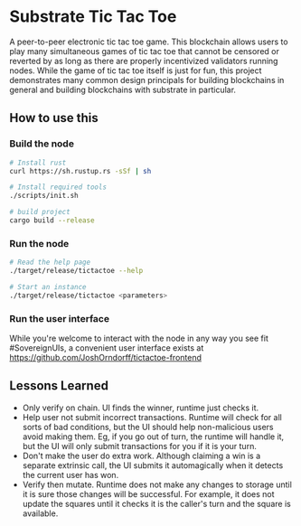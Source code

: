 # Substrate Tic Tac Toe

A peer-to-peer electronic tic tac toe game. This blockchain allows users to play many simultaneous games of tic tac toe that cannot be censored or reverted by as long as there are properly incentivized validators running nodes. While the game of tic tac toe itself is just for fun, this project demonstrates many common design principals for building blockchains in general and building blockchains with substrate in particular.

## How to use this
### Build the node


```bash
# Install rust
curl https://sh.rustup.rs -sSf | sh

# Install required tools
./scripts/init.sh

# build project
cargo build --release
```

### Run the node

```bash
# Read the help page
./target/release/tictactoe --help

# Start an instance
./target/release/tictactoe <parameters>
```

### Run the user interface
While you're welcome to interact with the node in any way you see fit #SovereignUIs, a convenient user interface exists at https://github.com/JoshOrndorff/tictactoe-frontend

## Lessons Learned
* Only verify on chain. UI finds the winner, runtime just checks it.
* Help user not submit incorrect transactions. Runtime will check for all sorts of bad conditions, but the UI should help non-malicious users avoid making them. Eg, if you go out of turn, the runtime will handle it, but the UI will only submit transactions for you if it is your turn.
* Don't make the user do extra work. Although claiming a win is a separate extrinsic call, the UI submits it automagically when it detects the current user has won.
* Verify then mutate. Runtime does not make any changes to storage until it is sure those changes will be successful. For example, it does not update the squares until it checks it is the caller's turn and the square is available.
